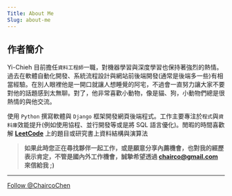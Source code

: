 ```yaml
---
Title: About Me
Slug: about-me
---
```


## 作者簡介


Yi-Chieh 目前擔任`資料工程師`一職，對機器學習與深度學習也保持著強烈的熱情。過去在軟體自動化開發、系統流程設計與網站前後端開發(通常是後端多一些)有相當經驗。在別人眼裡他是一開口就讓人想睡覺的阿宅，不過會一直努力讓大家不要對他的話題感到太無聊。對了，他非常喜歡小動物，像是貓、狗，小動物們總是很熱情的與他交流。

使用 `Python` 撰寫軟體與 `Django` 框架開發網頁後端程式。工作主要專注於`程式`與`資料庫`效能提升(例如使用協程、並行開發等或是將 SQL 語言優化)。閒暇的時間喜歡解 **[LeetCode](https://leetcode.com/problemset/all/)** 上的題目或研究書上資料結構與演算法

>**如果此時您正在尋找夥伴一起工作，或是願意分享內薦機會，也對我的經歷表示肯定，不管是國內外工作機會，誠摯希望透過 [chairco@gmail.com](mailto:hairco@gmail.com) 來信給我 ;)**


---


<div class="fllow-twitter">
    <a href="https://twitter.com/ChaircoChen" class="twitter-follow-button" data-show-count="false">Follow @ChaircoChen</a> <script>!function(d,s,id){var js,fjs=d.getElementsByTagName(s)[0],p=/^http:/.test(d.location)?'http':'https';if(!d.getElementById(id)){js=d.createElement(s);js.id=id;js.src=p+'://platform.twitter.com/widgets.js';fjs.parentNode.insertBefore(js,fjs);}}(document, 'script', 'twitter-wjs');</script>
</div>
